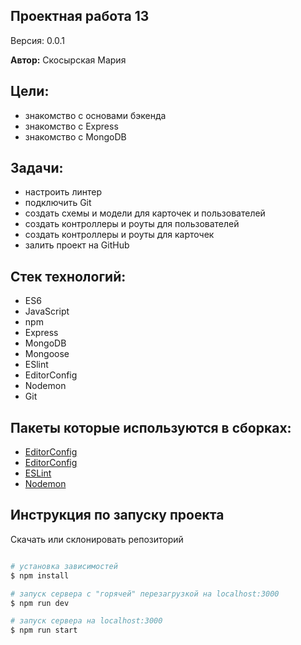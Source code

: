 ## Проектная работа 13

Версия: 0.0.1

**Автор:** Скосырская Мария

## Цели:

- знакомство с основами бэкенда
- знакомство с Express
- знакомство с MongoDB

## Задачи:

- настроить линтер
- подключить Git
- создать схемы и модели для карточек и пользователей
- создать контроллеры и роуты для пользователей
- создать контроллеры и роуты для карточек
- залить проект на GitHub

## Стек технологий:

- ES6
- JavaScript
- npm
- Express
- MongoDB
- Mongoose
- ESlint
- EditorConfig
- Nodemon
- Git

## Пакеты которые используются в сборках:

- [EditorConfig](https://metanit.com/web/nodejs/6.6.php)
- [EditorConfig](https://editorconfig.org/)
- [ESLint](https://www.npmjs.com/package/eslint)
- [Nodemon](https://nodemon.io/)

## Инструкция по запуску проекта

Скачать или склонировать репозиторий

```bash

# установка зависимостей
$ npm install

# запуск сервера с "горячей" перезагрузкой на localhost:3000
$ npm run dev

# запуск сервера на localhost:3000
$ npm run start

```

